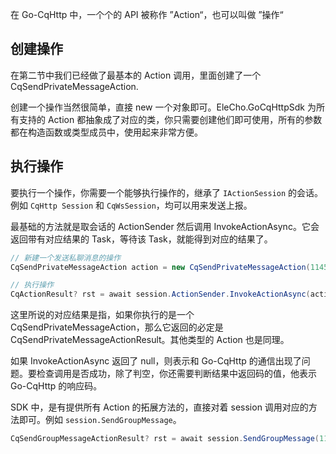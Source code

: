 在 Go-CqHttp 中，一个个的 API 被称作 ”Action“，也可以叫做 ”操作“




## 创建操作

在第二节中我们已经做了最基本的 Action 调用，里面创建了一个 CqSendPrivateMessageAction.

创建一个操作当然很简单，直接 new 一个对象即可。EleCho.GoCqHttpSdk 为所有支持的 Action 都抽象成了对应的类，你只需要创建他们即可使用，所有的参数都在构造函数或类型成员中，使用起来非常方便。



## 执行操作

要执行一个操作，你需要一个能够执行操作的，继承了 `IActionSession` 的会话。例如 `CqHttp Session` 和 `CqWsSession`，均可以用来发送上报。

最基础的方法就是取会话的 ActionSender 然后调用 InvokeActionAsync。它会返回带有对应结果的 Task，等待该 Task，就能得到对应的结果了。

```csharp
// 新建一个发送私聊消息的操作
CqSendPrivateMessageAction action = new CqSendPrivateMessageAction(114514, new CqMessage("这是一条文本消息"));

// 执行操作
CqActionResult? rst = await session.ActionSender.InvokeActionAsync(action);
```

这里所说的对应结果是指，如果你执行的是一个 CqSendPrivateMessageAction，那么它返回的必定是 CqSendPrivateMessageActionResult。其他类型的 Action 也是同理。

如果 InvokeActionAsync 返回了 null，则表示和 Go-CqHttp 的通信出现了问题。要检查调用是否成功，除了判空，你还需要判断结果中返回码的值，他表示 Go-CqHttp 的响应码。

SDK 中，是有提供所有 Action 的拓展方法的，直接对着 session 调用对应的方法即可。例如 `session.SendGroupMessage`。

```csharp
CqSendGroupMessageActionResult? rst = await session.SendGroupMessage(114514, new CqMessage("这是一条文本消息"));
```

